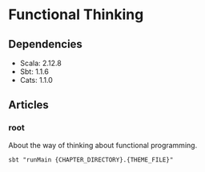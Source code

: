# Functional Thinking

## Dependencies

- Scala: 2.12.8
- Sbt: 1.1.6
- Cats: 1.1.0

## Articles

### root

About the way of thinking about functional programming.

```shell
sbt "runMain {CHAPTER_DIRECTORY}.{THEME_FILE}"
```
